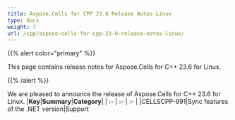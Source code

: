 ```yaml
---
title: Aspose.Cells for CPP 23.6 Release Notes Linux
type: docs
weight: 7
url: /cpp/aspose-cells-for-cpp-23-6-release-notes-linux/
---
```


{{% alert color="primary" %}}

This page contains release notes for Aspose.Cells for C++ 23.6 for Linux.

{{% /alert %}}

We are pleased to announce the release of Aspose.Cells for C++ 23.6 for Linux.
|**Key**|**Summary**|**Category**|
| :- | :- | :- |
|CELLSCPP-991|Sync features of the .NET version|Support
